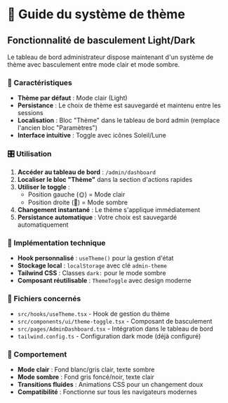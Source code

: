 # 🎨 Guide du système de thème

## Fonctionnalité de basculement Light/Dark

Le tableau de bord administrateur dispose maintenant d'un système de thème avec basculement entre mode clair et mode sombre.

### 🌟 Caractéristiques

- **Thème par défaut** : Mode clair (Light)
- **Persistance** : Le choix de thème est sauvegardé et maintenu entre les sessions
- **Localisation** : Bloc "Thème" dans le tableau de bord admin (remplace l'ancien bloc "Paramètres")
- **Interface intuitive** : Toggle avec icônes Soleil/Lune

### 🎛️ Utilisation

1. **Accéder au tableau de bord** : `/admin/dashboard`
2. **Localiser le bloc "Thème"** dans la section d'actions rapides
3. **Utiliser le toggle** : 
   - Position gauche (🌞) = Mode clair
   - Position droite (🌙) = Mode sombre
4. **Changement instantané** : Le thème s'applique immédiatement
5. **Persistance automatique** : Votre choix est sauvegardé automatiquement

### 🔧 Implémentation technique

- **Hook personnalisé** : `useTheme()` pour la gestion d'état
- **Stockage local** : `localStorage` avec clé `admin-theme`
- **Tailwind CSS** : Classes `dark:` pour le mode sombre
- **Composant réutilisable** : `ThemeToggle` avec design moderne

### 📁 Fichiers concernés

- `src/hooks/useTheme.tsx` - Hook de gestion du thème
- `src/components/ui/theme-toggle.tsx` - Composant de basculement
- `src/pages/AdminDashboard.tsx` - Intégration dans le tableau de bord
- `tailwind.config.ts` - Configuration dark mode (déjà configuré)

### 🎯 Comportement

- **Mode clair** : Fond blanc/gris clair, texte sombre
- **Mode sombre** : Fond gris foncé/noir, texte clair
- **Transitions fluides** : Animations CSS pour un changement doux
- **Compatibilité** : Fonctionne sur tous les navigateurs modernes 